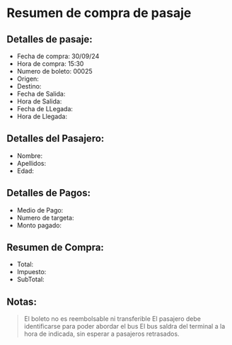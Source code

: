 # Resumen de compra de pasaje
## Detalles de pasaje:
- Fecha de compra: 30/09/24
- Hora de compra: 15:30
- Numero de boleto: 00025
- Origen:
- Destino:
- Fecha de Salida:
- Hora de Salida:
- Fecha de LLegada:
- Hora de Llegada:

## Detalles del Pasajero:
- Nombre:
- Apellidos:
- Edad:

## Detalles de Pagos:
- Medio de Pago:
- Numero de targeta:
- Monto pagado:

## Resumen de Compra:

- Total:
- Impuesto:
- SubTotal:

## Notas:

> El boleto no es reembolsable ni transferible
> El pasajero debe identificarse para poder abordar el bus
>El bus saldra del terminal a la hora de indicada, sin esperar a pasajeros     retrasados.

















```





